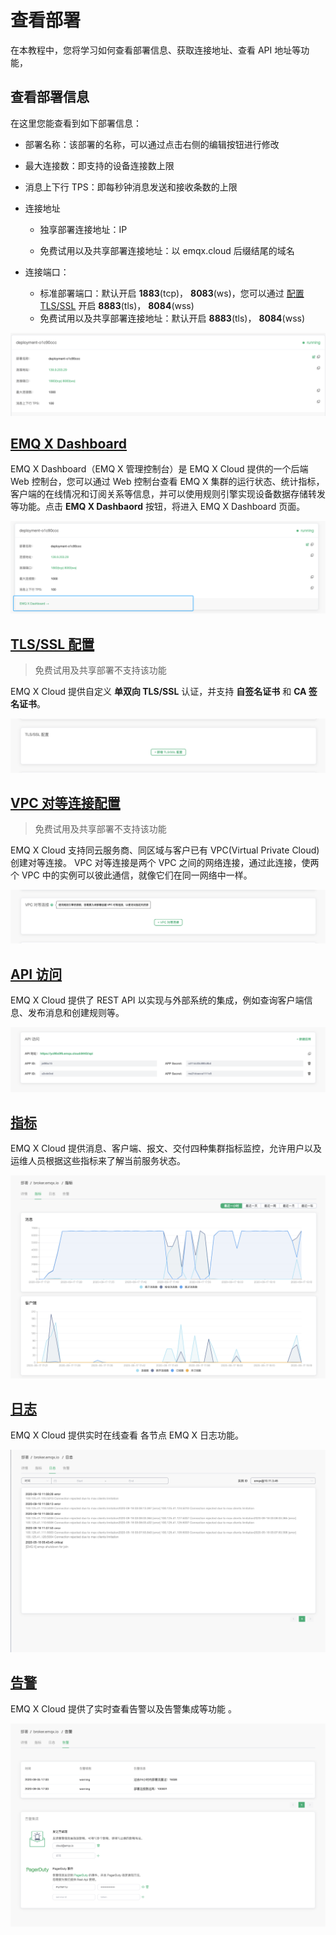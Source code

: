 # 查看部署

在本教程中，您将学习如何查看部署信息、获取连接地址、查看 API 地址等功能，



## 查看部署信息

在这里您能查看到如下部署信息：

* 部署名称：该部署的名称，可以通过点击右侧的编辑按钮进行修改
* 最大连接数：即支持的设备连接数上限
* 消息上下行 TPS：即每秒钟消息发送和接收条数的上限

* 连接地址

  * 独享部署连接地址：IP

  * 免费试用以及共享部署连接地址：以 emqx.cloud 后缀结尾的域名

* 连接端口：

  * 标准部署端口：默认开启 **1883**(tcp)， **8083**(ws)，您可以通过 [配置 TLS/SSL](./tls_ssl.md) 开启 **8883**(tls)， **8084**(wss)
  * 免费试用以及共享部署连接地址：默认开启 **8883**(tls)， **8084**(wss)

![base_info](./_assets/base_info.png)



## [EMQ X Dashboard]((./dashboard/README.md))
EMQ X Dashboard（EMQ X 管理控制台）是 EMQ X Cloud 提供的一个后端 Web 控制台，您可以通过 Web 控制台查看 EMQ X 集群的运行状态、统计指标，客户端的在线情况和订阅关系等信息，并可以使用规则引擎实现设备数据存储转发等功能。点击 **EMQ X Dashbaord** 按钮，将进入 EMQ X Dashboard 页面。

![base_info](./_assets/emqx_dashboard.png)



## [TLS/SSL 配置](./tls_ssl.md) 

> 免费试用及共享部署不支持该功能

EMQ X Cloud 提供自定义 **单双向 TLS/SSL** 认证，并支持 **自签名证书** 和 **CA 签名证书**。

![base_info](./_assets/tls_info.png)



## [VPC 对等连接配置](./vpc_peering.md)

> 免费试用及共享部署不支持该功能

EMQ X Cloud 支持同云服务商、同区域与客户已有 VPC(Virtual Private Cloud) 创建对等连接。 VPC 对等连接是两个 VPC 之间的网络连接，通过此连接，使两个 VPC 中的实例可以彼此通信，就像它们在同一网络中一样。

![base_info](./_assets/vpc_peering_info.png)



## [API 访问](../api.md)

EMQ X Cloud 提供了 REST API 以实现与外部系统的集成，例如查询客户端信息、发布消息和创建规则等。

![base_info](./_assets/api_info.png)



##  [指标](./metrics.md)

EMQ X Cloud 提供消息、客户端、报文、交付四种集群指标监控，允许用户以及运维人员根据这些指标来了解当前服务状态。

![base_info](./_assets/metrics_info.png)



## [日志](./logs.md)

EMQ X Cloud 提供实时在线查看 各节点 EMQ X 日志功能。

![base_info](./_assets/logs_info.png)



## [告警](./alerts.md)

EMQ X Cloud 提供了实时查看告警以及告警集成等功能 。

![base_info](./_assets/alerts_info.png)